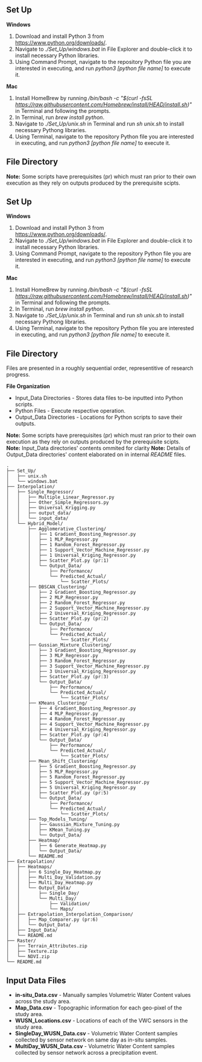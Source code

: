 ## Set Up

**Windows**
1. Download and install Python 3 from https://www.python.org/downloads/.
2. Navigate to *./Set_Up/windows.bat* in File Explorer and double-click it to install necessary Python libraries.
3. Using Command Prompt, navigate to the repository Python file you are interested in executing, and run *python3 [python file name]* to execute it.

**Mac**
1. Install HomeBrew by running */bin/bash -c "$(curl -fsSL https://raw.githubusercontent.com/Homebrew/install/HEAD/install.sh)"* in Terminal and following the prompts.
2. In Terminal, run *brew install python*.
3. Navigate to *./Set_Up/unix.sh* in Terminal and run *sh unix.sh* to install necessary Pythong libraries.
4. Using Terminal, navigate to the repository Python file you are interested in executing, and run *python3 [python file name]* to execute it.


## File Directory

**Note:** Some scripts have prerequisites (pr) which must ran prior to their own execution as they rely on outputs produced by the prerequisite scipts.

## Set Up

**Windows**
1. Download and install Python 3 from https://www.python.org/downloads/.
2. Navigate to *./Set_Up/windows.bat* in File Explorer and double-click it to install necessary Python libraries.
3. Using Command Prompt, navigate to the repository Python file you are interested in executing, and run *python3 [python file name]* to execute it.

**Mac**
1. Install HomeBrew by running */bin/bash -c "$(curl -fsSL https://raw.githubusercontent.com/Homebrew/install/HEAD/install.sh)"* in Terminal and following the prompts.
2. In Terminal, run *brew install python*.
3. Navigate to *./Set_Up/unix.sh* in Terminal and run *sh unix.sh* to install necessary Pythong libraries.
4. Using Terminal, navigate to the repository Python file you are interested in executing, and run *python3 [python file name]* to execute it.


## File Directory

Files are presented in a roughly sequential order, representitive of research progress.

**File Organization**
- Input_Data Directories - Stores data files to-be inputted into Python scripts.
- Python Files - Execute respective operation.
- Output_Data Directories - Locations for Python scripts to save their outputs.

**Note:** Some scripts have prerequisites (pr) which must ran prior to their own execution as they rely on outputs produced by the prerequisite scipts.\
**Note:** Input_Data directories' contents ommited for clarity
**Note:** Details of Output_Data directories' content elaborated on in internal *README* files.

```
.
├── Set_Up/
│   ├── unix.sh
│   └── windows.bat
├── Interpolation/
│   ├── Single_Regressor/
│   │   ├── Multiple_Linear_Regressor.py
│   │   ├── Other_Simple_Regressors.py
│   │   ├── Universal_Krigging.py
│   │   ├── output_data/
│   │   └── input_data/
│   └── Hybrid_Model/
│       ├── Agglomerative_Clustering/
│       │   ├── 1 Gradient_Boosting_Regressor.py
│       │   ├── 1 MLP_Regressor.py
│       │   ├── 1 Random_Forest_Regressor.py
│       │   ├── 1 Support_Vector_Machine_Regressor.py
│       │   ├── 1 Universal_Kriging_Regressor.py
│       │   ├── Scatter_Plot.py (pr:1)
│       │   └── Output_Data/
│       │       ├── Performance/
│       │       └── Predicted_Actual/
│       │           └── Scatter_Plots/
│       ├── DBSCAN_Clustering/
│       │   ├── 2 Gradient_Boosting_Regressor.py
│       │   ├── 2 MLP_Regressor.py
│       │   ├── 2 Random_Forest_Regressor.py
│       │   ├── 2 Support_Vector_Machine_Regressor.py
│       │   ├── 2 Universal_Kriging_Regressor.py
│       │   ├── Scatter_Plot.py (pr:2)
│       │   └── Output_Data/
│       │       ├── Performance/
│       │       └── Predicted_Actual/
│       │           └── Scatter_Plots/
│       ├── Gussian_Mixture_Clustering/
│       │   ├── 3 Gradient_Boosting_Regressor.py
│       │   ├── 3 MLP_Regressor.py
│       │   ├── 3 Random_Forest_Regressor.py
│       │   ├── 3 Support_Vector_Machine_Regressor.py
│       │   ├── 3 Universal_Kriging_Regressor.py
│       │   ├── Scatter_Plot.py (pr:3)
│       │   └── Output_Data/
│       │       ├── Performance/
│       │       └── Predicted_Actual/
│       │           └── Scatter_Plots/
│       ├── KMeans_Clustering/
│       │   ├── 4 Gradient_Boosting_Regressor.py
│       │   ├── 4 MLP_Regressor.py
│       │   ├── 4 Random_Forest_Regressor.py
│       │   ├── 4 Support_Vector_Machine_Regressor.py
│       │   ├── 4 Universal_Kriging_Regressor.py
│       │   ├── Scatter_Plot.py (pr:4)
│       │   └── Output_Data/
│       │       ├── Performance/
│       │       └── Predicted_Actual/
│       │           └── Scatter_Plots/
│       ├── Mean_Shift_Clustering/
│       │   ├── 5 Gradient_Boosting_Regressor.py
│       │   ├── 5 MLP_Regressor.py
│       │   ├── 5 Random_Forest_Regressor.py
│       │   ├── 5 Support_Vector_Machine_Regressor.py
│       │   ├── 5 Universal_Kriging_Regressor.py
│       │   ├── Scatter_Plot.py (pr:5)
│       │   └── Output_Data/
│       │       ├── Performance/
│       │       └── Predicted_Actual/
│       │           └── Scatter_Plots/
│       ├── Top_Models_Tuning/
│       │   ├── Gaussian_Mixture_Tuning.py
│       │   ├── KMean_Tuning.py
│       │   └── Output_Data/
│       ├── Heatmap/
│       │   ├── 6 Generate_Heatmap.py
│       │   └── Output_Data/
│       └── README.md
├── Extrapolation/
│   ├── Heatmaps/
│   │   ├── 6 Single_Day_Heatmap.py
│   │   ├── Multi_Day_Validation.py
│   │   ├── Multi_Day_Heatmap.py
│   │   └── Output_Data/
│   │       ├── Single_Day/
│   │       └── Multi_Day/
│   │           ├── Validation/
│   │           └── Maps/
│   ├── Extrapolation_Interpolation_Comparison/
│   │   ├── Map_Comparer.py (pr:6)
│   │   └── Output_Data/
│   ├── Input_Data/
│   └── README.md
├── Raster/
│   ├── Terrain_Attributes.zip
│   ├── Texture.zip
│   └── NDVI.zip
└── README.md
```

## Input Data Files
- **in-situ_Data.csv** - Manually samples Volumetric Water Content values across the study area.
- **Map_Data.csv** - Topographic information for each geo-pixel of the study area.
- **WUSN_Locations.csv** - Locations of each of the VWC sensors in the study area.
- **SingleDay_WUSN_Data.csv** - Volumetric Water Content samples collected by sensor network on same day as in-situ samples.
- **MultiDay_WUSN_Data.csv** - Volumetric Water Content samples collected by sensor network across a precipitation event.